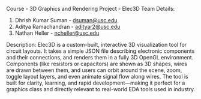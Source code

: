 Course - 3D Graphics and Rendering
Project - Elec3D
Team Details:
1. Dhrish Kumar Suman - dsuman@usc.edu
2. Aditya Ramachandran - adityar2@usc.edu
3. Nathan Heller - ncheller@usc.edu

Description:
Elec3D is a custom-built, interactive 3D visualization tool for circuit layouts. It takes a simple JSON file describing electronic components and their connections, and renders them in a fully 3D OpenGL environment. Components (like resistors or capacitors) are shown as 3D shapes, wires are drawn between them, and users can orbit around the scene, zoom, toggle layout layers, and even animate signal flow along wires. The tool is built for clarity, learning, and rapid development—making it perfect for a graphics class and directly relevant to real-world EDA tools used in industry.
